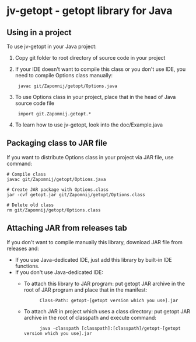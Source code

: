 # jv-getopt - getopt library for Java

## Using in a project
To use jv-getopt in your Java project:
1. Copy git folder to root directory of source code in your project
2. If your IDE doesn't want to compile this class or you don't use IDE, you need to compile Options class manually:


        javac git/Zapomnij/getopt/Options.java


3. To use Options class in your project, place that in the head of Java source code file


        import git.Zapomnij.getopt.*


4. To learn how to use jv-getopt, look into the doc/Example.java

## Packaging class to JAR file
If you want to distribute Options class in your project via JAR file, use command:

    # Compile class
    javac git/Zapomnij/getopt/Options.java

    # Create JAR package with Options.class
    jar -cvf getopt.jar git/Zapomnij/getopt/Options.class

    # Delete old class
    rm git/Zapomnij/getopt/Options.class

## Attaching JAR from releases tab
If you don't want to compile manually this library, download JAR file from releases and:
- If you use Java-dedicated IDE, just add this library by built-in IDE functions.
- If you don't use Java-dedicated IDE:
    - To attach this library to JAR program: put getopt JAR archive in the root of JAR program and place that in the manifest:


                Class-Path: getopt-[getopt version which you use].jar


    - To attach JAR in project which uses a class directory: put getopt JAR archive in the root of classpath and execute command:


                java -classpath [classpath]:[classpath]/getopt-[getopt version which you use].jar
